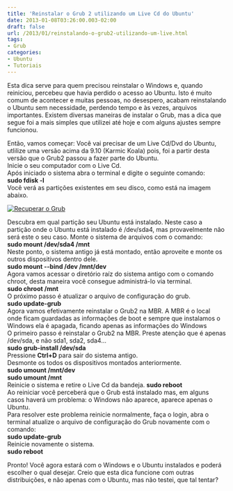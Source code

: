 ```yaml
---
title: 'Reinstalar o Grub 2 utilizando um Live Cd do Ubuntu'
date: 2013-01-08T03:26:00.003-02:00
draft: false
url: /2013/01/reinstalando-o-grub2-utilizando-um-live.html
tags: 
- Grub
categories:
- Ubuntu
- Tutoriais
---
```


Esta dica serve para quem precisou reinstalar o Windows e, quando reiniciou, percebeu que havia perdido o acesso ao Ubuntu. Isto é muito comum de acontecer e muitas pessoas, no desespero, acabam reinstalando o Ubuntu sem necessidade, perdendo tempo e às vezes, arquivos importantes. Existem diversas maneiras de instalar o Grub, mas a dica que segue foi a mais simples que utilizei até hoje e com alguns ajustes sempre funcionou.  
  
Então, vamos começar: Você vai precisar de um Live Cd/Dvd do Ubuntu, utlilize uma versão acima da 9.10 (Karmic Koala) pois, foi a partir desta versão que o Grub2 passou a fazer parte do Ubuntu.  
Inicie o seu computador com o Live Cd.  
Após iniciado o sistema abra o terminal e digite o seguinte comando:  
**sudo fdisk -l**  
Você verá as partições existentes em seu disco, como está na imagem abaixo.  
  

[![Recuperar o Grub](https://1.bp.blogspot.com/-mT381UN6cLQ/UTidYFuPtGI/AAAAAAAAAQ8/t8-J1HdVbo0/s640/img01.png "Recuperar o Grub")](http://1.bp.blogspot.com/-mT381UN6cLQ/UTidYFuPtGI/AAAAAAAAAQ8/t8-J1HdVbo0/s1600/img01.png)

  

  
Descubra em qual partição seu Ubuntu está instalado. Neste caso a partição onde o Ubuntu está instalado é /dev/sda4, mas provavelmente não será este o seu caso. Monte o sistema de arquivos com o comando:  
**sudo mount /dev/sda4 /mnt**  
Neste ponto, o sistema antigo já está montado, então aproveite e monte os outros dispositivos dentro dele.  
**sudo mount --bind /dev /mnt/dev**  
Agora vamos acessar o diretório raíz do sistema antigo com o comando chroot, desta maneira você consegue administrá-lo via terminal.  
**sudo chroot /mnt**  
O próximo passo é atualizar o arquivo de configuração do grub.  
**sudo update-grub**  
Agora vamos efetivamente reinstalar o Grub2 na MBR. A MBR é o local onde ficam guardadas as informações de boot e sempre que instalamos o Windows ela é apagada, ficando apenas as informações do Windows  
O primeiro passo é reinstalar o Grub2 na MBR. Preste atenção que é apenas /dev/sda, e não sda1, sda2, sda4...  
**sudo grub-install /dev/sda**  
Pressione **Ctrl+D** para sair do sistema antigo.  
Desmonte os todos os dispositivos montados anteriormente.  
**sudo umount /mnt/dev**  
**sudo umount /mnt**  
Reinicie o sistema e retire o Live Cd da bandeja. **sudo reboot**  
Ao reiniciar você perceberá que o Grub está instalado mas, em alguns casos haverá um problema: o Windows não aparece, aparece apenas o Ubuntu.  
Para resolver este problema reinicie normalmente, faça o login, abra o terminal atualize o arquivo de configuração do Grub novamente com o comando:  
**sudo update-grub**  
Reinicie novamente o sistema.  
**sudo reboot**  
  
Pronto! Você agora estará com o Windows e o Ubuntu instalados e poderá escolher o qual desejar. Creio que esta dica funcione com outras distribuições, e não apenas com o Ubuntu, mas não testei, que tal tentar?
